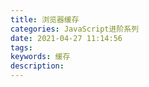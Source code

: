 ```yaml
---
title: 浏览器缓存
categories: JavaScript进阶系列
date: 2021-04-27 11:14:56
tags: 
keywords: 缓存
description:
---
```


<script src="https://cdn.jsdelivr.net/npm/live2d-widget@3.0.4/lib/L2Dwidget.min.js"></script>
<script type="text/javascript">
L2Dwidget.init();
</script>

